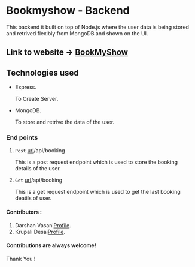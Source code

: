 # Bookmyshow - Backend

This backend it built on top of Node.js where the user data is being stored and retrived flexibly from MongoDB and shown on the UI.

## Link to website -> [BookMyShow](https://bookmy-show.netlify.app/)


## Technologies used
- Express.
   
    To Create Server.
- MongoDB.

    To store and retrive the data of the user.


### End points
1. `Post` [url](https://bookmyshow-backend-main.onrender.com)/api/booking 

   This is a post request endpoint which is used to store the booking details of the user.

2. `Get` [url](https://bookmyshow-backend-main.onrender.com)/api/booking

   This is a get request endpoint which is used to get the last booking deatils of user.

#### Contributors :    
  1. Darshan Vasani[Profile](https://github.com/dpvasani).
  2. Krupali Desai[Profile](https://github.com/dkrupali56).


#### Contributions are always welcome!

Thank You !


